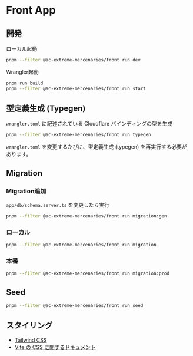 # Front App

## 開発

ローカル起動

```sh
pnpm --filter @ac-extreme-mercenaries/front run dev
```

Wrangler起動

```sh
pnpm run build
pnpm --filter @ac-extreme-mercenaries/front run start
```

## 型定義生成 (Typegen)

`wrangler.toml` に記述されている Cloudflare バインディングの型を生成

```sh
pnpm --filter @ac-extreme-mercenaries/front run typegen
```

`wrangler.toml` を変更するたびに、型定義生成 (typegen) を再実行する必要があります。

## Migration

### Migration追加

`app/db/schema.server.ts` を変更したら実行

```sh
pnpm --filter @ac-extreme-mercenaries/front run migration:gen
```

### ローカル

```sh
pnpm --filter @ac-extreme-mercenaries/front run migration
```

### 本番

```sh
pnpm --filter @ac-extreme-mercenaries/front run migration:prod
```

## Seed

```sh
pnpm --filter @ac-extreme-mercenaries/front run seed
```

## スタイリング

- [Tailwind CSS](https://tailwindcss.com/)
- [Vite の CSS に関するドキュメント](https://vitejs.dev/guide/features.html#css)
